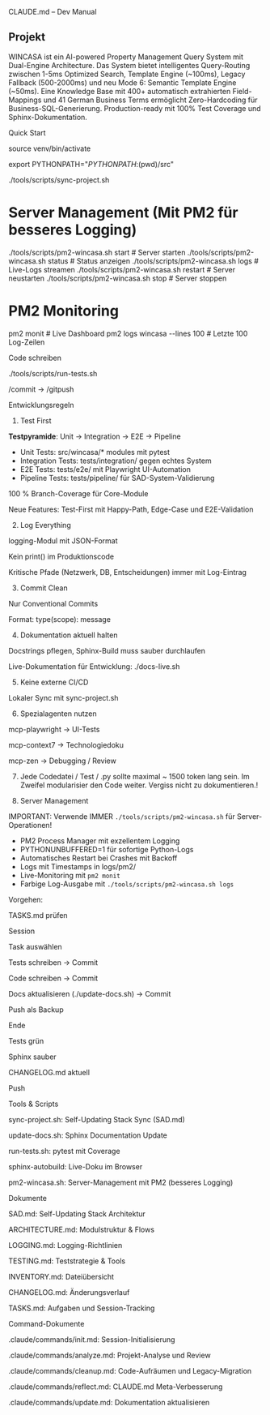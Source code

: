 CLAUDE.md – Dev Manual

## Projekt

WINCASA ist ein AI-powered Property Management Query System mit Dual-Engine Architecture. Das System bietet intelligentes Query-Routing zwischen 1-5ms Optimized Search, Template Engine (~100ms), Legacy Fallback (500-2000ms) und neu Mode 6: Semantic Template Engine (~50ms). Eine Knowledge Base mit 400+ automatisch extrahierten Field-Mappings und 41 German Business Terms ermöglicht Zero-Hardcoding für Business-SQL-Generierung. Production-ready mit 100% Test Coverage und Sphinx-Dokumentation.

Quick Start

source venv/bin/activate

export PYTHONPATH="${PYTHONPATH}:$(pwd)/src"

./tools/scripts/sync-project.sh

# Server Management (Mit PM2 für besseres Logging)
./tools/scripts/pm2-wincasa.sh start    # Server starten
./tools/scripts/pm2-wincasa.sh status   # Status anzeigen
./tools/scripts/pm2-wincasa.sh logs     # Live-Logs streamen
./tools/scripts/pm2-wincasa.sh restart  # Server neustarten
./tools/scripts/pm2-wincasa.sh stop     # Server stoppen

# PM2 Monitoring
pm2 monit                              # Live Dashboard
pm2 logs wincasa --lines 100           # Letzte 100 Log-Zeilen

Code schreiben

./tools/scripts/run-tests.sh

/commit → /gitpush

Entwicklungsregeln

1. Test First

**Testpyramide**: Unit → Integration → E2E → Pipeline
- Unit Tests: src/wincasa/* modules mit pytest
- Integration Tests: tests/integration/ gegen echtes System  
- E2E Tests: tests/e2e/ mit Playwright UI-Automation
- Pipeline Tests: tests/pipeline/ für SAD-System-Validierung

100 % Branch-Coverage für Core-Module

Neue Features: Test-First mit Happy-Path, Edge-Case und E2E-Validation

2. Log Everything

logging-Modul mit JSON-Format

Kein print() im Produktionscode

Kritische Pfade (Netzwerk, DB, Entscheidungen) immer mit Log-Eintrag

3. Commit Clean

Nur Conventional Commits

Format: type(scope): message

4. Dokumentation aktuell halten

Docstrings pflegen, Sphinx-Build muss sauber durchlaufen

Live-Dokumentation für Entwicklung: ./docs-live.sh

5. Keine externe CI/CD

Lokaler Sync mit sync-project.sh

6. Spezialagenten nutzen

mcp-playwright → UI-Tests

mcp-context7 → Technologiedoku

mcp-zen → Debugging / Review

7. Jede Codedatei / Test / .py sollte maximal ~ 1500 token lang sein. Im Zweifel modularisier den Code weiter. Vergiss nicht zu dokumentieren.!

8. Server Management

IMPORTANT: Verwende IMMER `./tools/scripts/pm2-wincasa.sh` für Server-Operationen!
- PM2 Process Manager mit exzellentem Logging
- PYTHONUNBUFFERED=1 für sofortige Python-Logs
- Automatisches Restart bei Crashes mit Backoff
- Logs mit Timestamps in logs/pm2/
- Live-Monitoring mit `pm2 monit`
- Farbige Log-Ausgabe mit `./tools/scripts/pm2-wincasa.sh logs`

Vorgehen:

TASKS.md prüfen

Session

Task auswählen

Tests schreiben → Commit

Code schreiben → Commit

Docs aktualisieren (./update-docs.sh) → Commit

Push als Backup

Ende

Tests grün

Sphinx sauber

CHANGELOG.md aktuell

Push

Tools & Scripts

sync-project.sh: Self-Updating Stack Sync (SAD.md)

update-docs.sh: Sphinx Documentation Update

run-tests.sh: pytest mit Coverage

sphinx-autobuild: Live-Doku im Browser

pm2-wincasa.sh: Server-Management mit PM2 (besseres Logging)

Dokumente

SAD.md: Self-Updating Stack Architektur

ARCHITECTURE.md: Modulstruktur & Flows

LOGGING.md: Logging-Richtlinien

TESTING.md: Teststrategie & Tools

INVENTORY.md: Dateiübersicht

CHANGELOG.md: Änderungsverlauf

TASKS.md: Aufgaben und Session-Tracking


Command-Dokumente

.claude/commands/init.md: Session-Initialisierung

.claude/commands/analyze.md: Projekt-Analyse und Review

.claude/commands/cleanup.md: Code-Aufräumen und Legacy-Migration

.claude/commands/reflect.md: CLAUDE.md Meta-Verbesserung

.claude/commands/update.md: Dokumentation aktualisieren